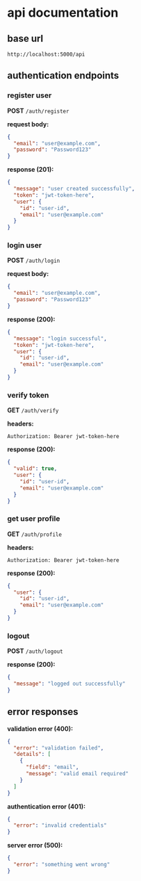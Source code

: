 # api documentation

## base url
`http://localhost:5000/api`

## authentication endpoints

### register user
**POST** `/auth/register`

**request body:**
```json
{
  "email": "user@example.com",
  "password": "Password123"
}
```

**response (201):**
```json
{
  "message": "user created successfully",
  "token": "jwt-token-here",
  "user": {
    "id": "user-id",
    "email": "user@example.com"
  }
}
```

### login user
**POST** `/auth/login`

**request body:**
```json
{
  "email": "user@example.com",
  "password": "Password123"
}
```

**response (200):**
```json
{
  "message": "login successful",
  "token": "jwt-token-here",
  "user": {
    "id": "user-id",
    "email": "user@example.com"
  }
}
```

### verify token
**GET** `/auth/verify`

**headers:**
```
Authorization: Bearer jwt-token-here
```

**response (200):**
```json
{
  "valid": true,
  "user": {
    "id": "user-id",
    "email": "user@example.com"
  }
}
```

### get user profile
**GET** `/auth/profile`

**headers:**
```
Authorization: Bearer jwt-token-here
```

**response (200):**
```json
{
  "user": {
    "id": "user-id",
    "email": "user@example.com"
  }
}
```

### logout
**POST** `/auth/logout`

**response (200):**
```json
{
  "message": "logged out successfully"
}
```

## error responses

**validation error (400):**
```json
{
  "error": "validation failed",
  "details": [
    {
      "field": "email",
      "message": "valid email required"
    }
  ]
}
```

**authentication error (401):**
```json
{
  "error": "invalid credentials"
}
```

**server error (500):**
```json
{
  "error": "something went wrong"
}
``` 